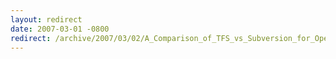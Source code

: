 ```yaml
---
layout: redirect
date: 2007-03-01 -0800
redirect: /archive/2007/03/02/A_Comparison_of_TFS_vs_Subversion_for_Open_Source_Projects.aspx/
---
```

